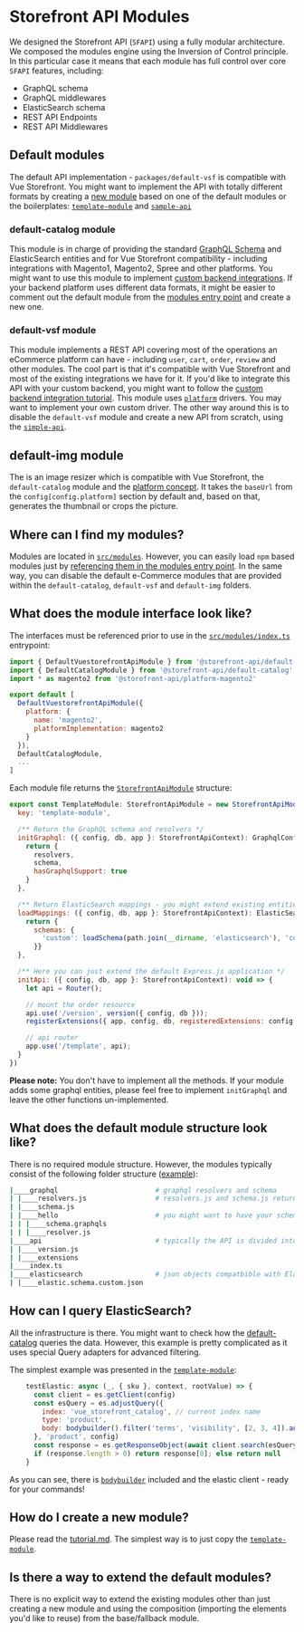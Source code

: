 # Storefront API Modules

We designed the Storefront API (`SFAPI`) using a fully modular architecture. We composed the modules engine using the Inversion of Control principle. In this particular case it means that each module has full control over core `SFAPI` features, including:

- GraphQL schema
- GraphQL middlewares
- ElasticSearch schema
- REST API Endpoints
- REST API Middlewares

## Default modules

The default API implementation - `packages/default-vsf` is compatible with Vue Storefront. You might want to implement the API with totally different formats by creating a [new module](../modules/tutorial.md) based on one of the default modules or the boilerplates: [`template-module`](https://github.com/DivanteLtd/storefront-api/tree/develop/src/modules/template-module) and [`sample-api`](https://github.com/DivanteLtd/storefront-api/tree/develop/src/modules/sample-api)

### default-catalog module

This module is in charge of providing the standard [GraphQL Schema]() and ElasticSearch entities and for Vue Storefront compatibility - including integrations with Magento1, Magento2, Spree and other platforms. You might want to use this module to implement [custom backend integrations](../integration/integration.md). If your backend platform uses different data formats, it might be easier to comment out the default module from the [modules entry point](https://github.com/DivanteLtd/storefront-api/blob/develop/src/modules/index.ts) and create a new one.

### default-vsf module

This module implements a REST API covering most of the operations an eCommerce platform can have - including `user`, `cart`, `order`, `review` and other modules. The cool part is that it's compatible with Vue Storefront and most of the existing integrations we have for it. If you'd like to integrate this API with your custom backend, you might want to follow the [custom backend integration tutorial](../integration/integration.md). This module uses [`platform`](https://github.com/DivanteLtd/storefront-api/tree/develop/src/platform) drivers. You may want to implement your own custom driver. The other way around this is to disable the `default-vsf` module and create a new API from scratch, using the [`simple-api`](https://github.com/DivanteLtd/storefront-api/tree/develop/src/modules/sample-api).

## default-img module

The is an image resizer which is compatible with Vue Storefront, the `default-catalog` module and the [platform concept](../default-modules/platforms.md). It takes the `baseUrl` from the `config[config.platform]` section by default and, based on that, generates the thumbnail or crops the picture.


## Where can I find my modules?

Modules are located in [`src/modules`](https://github.com/DivanteLtd/storefront-api/tree/develop/src/modules). However, you can easily load `npm` based modules just by [referencing them in the modules entry point](https://github.com/DivanteLtd/storefront-api/blob/develop/src/modules/index.ts). In the same way, you can disable the default e-Commerce modules that are provided within the `default-catalog`, `default-vsf` and `default-img` folders.


## What does the module interface look like?

The interfaces must be referenced prior to use in the [`src/modules/index.ts`](https://github.com/DivanteLtd/storefront-api/blob/develop/src/modules/index.ts) entrypoint:

```js
import { DefaultVuestorefrontApiModule } from '@storefront-api/default-vsf'
import { DefaultCatalogModule } from '@storefront-api/default-catalog'
import * as magento2 from '@storefront-api/platform-magento2'

export default [
  DefaultVuestorefrontApiModule({
    platform: {
      name: 'magento2',
      platformImplementation: magento2
    }
  }),
  DefaultCatalogModule,
  ...
]
```

Each module file returns the [`StorefrontApiModule`](https://github.com/DivanteLtd/storefront-api/blob/a66222768bf7fb5f54acf268b6a0bb4e0f94a4cf/src/lib/module/types.ts#L24) structure:


```js
export const TemplateModule: StorefrontApiModule = new StorefrontApiModule({
  key: 'template-module',

  /** Return the GraphQL schema and resolvers */
  initGraphql: ({ config, db, app }: StorefrontApiContext): GraphqlConfiguration => {
    return {
      resolvers,
      schema,
      hasGraphqlSupport: true
    }
  },

  /** Return ElasticSearch mappings - you might extend existing entities (deepMerge will be executed on the types) */
  loadMappings: ({ config, db, app }: StorefrontApiContext): ElasticSearchMappings => {
    return {
      schemas: {
        'custom': loadSchema(path.join(__dirname, 'elasticsearch'), 'custom', config.get('elasticsearch.apiVersion'))
      }}
  },

  /** Here you can just extend the default Express.js application */
  initApi: ({ config, db, app }: StorefrontApiContext): void => {
    let api = Router();

    // mount the order resource
    api.use('/version', version({ config, db }));
    registerExtensions({ app, config, db, registeredExtensions: config.get('modules.templateModule.registeredExtensions'), rootPath: path.join(__dirname, 'api', 'extensions') })

    // api router
    app.use('/template', api);
  }
})

```

**Please note:** You don't have to implement all the methods. If your module adds some graphql entities, please feel free to implement `initGraphql` and leave the other functions un-implemented.

## What does the default module structure look like?

There is no required module structure. However, the modules typically consist of the following folder structure ([example](https://github.com/DivanteLtd/storefront-api/tree/develop/src/modules/template-module)):

```bash
|____graphql                        # graphql resolvers and schema
| |____resolvers.js                 # resolvers.js and schema.js returns the array of typedefs and resolvers using fileLoader()
| |____schema.js
| |____hello                        # you might want to have your schema in subfolders **.* is used for loading it
| | |____schema.graphqls
| | |____resolver.js
|____api                            # typically the API is divided into subfolders as well
| |____version.js
| |____extensions
|____index.ts
|____elasticsearch                  # json objects compatbible with Elastic Mappings
| |____elastic.schema.custom.json
```

## How can I query ElasticSearch?

All the infrastructure is there. You might want to check how the [default-catalog](https://github.com/DivanteLtd/storefront-api/blob/a66222768bf7fb5f54acf268b6a0bb4e0f94a4cf/src/modules/default-catalog/graphql/elasticsearch/product/resolver.js#L94) queries the data. However, this example is pretty complicated as it uses special Query adapters for advanced filtering.

The simplest example was presented in the [`template-module`](https://github.com/DivanteLtd/storefront-api/blob/develop/src/modules/template-module/graphql/hello/resolver.ts):

```js
    testElastic: async (_, { sku }, context, rootValue) => {
      const client = es.getClient(config)
      const esQuery = es.adjustQuery({
        index: 'vue_storefront_catalog', // current index name
        type: 'product',
        body: bodybuilder().filter('terms', 'visibility', [2, 3, 4]).andFilter('term', 'status', 1).andFilter('terms', 'sku', sku).build()
      }, 'product', config)
      const response = es.getResponseObject(await client.search(esQuery)).hits.hits.map(el => { return el._source })
      if (response.length > 0) return response[0]; else return null
    }
```

As you can see, there is [`bodybuilder`](http://bodybuilder.js.org/) included and the elastic client - ready for your commands!

## How do I create a new module?

Please read the [tutorial.md](./tutorial.md). The simplest way is to just copy the [`template-module`](https://github.com/DivanteLtd/storefront-api/tree/develop/src/modules/template-module).

## Is there a way to extend the default modules?

There is no explicit way to extend the existing modules other than just creating a new module and using the composition (importing the elements you'd like to reuse) from the base/fallback module.

